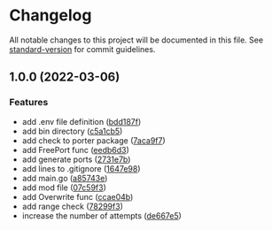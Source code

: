 # Changelog

All notable changes to this project will be documented in this file. See [standard-version](https://github.com/conventional-changelog/standard-version) for commit guidelines.

## 1.0.0 (2022-03-06)


### Features

* add .env file definition ([bdd187f](https://github.com/darkjinnee/envporter/commit/bdd187fb1e0bae8f11d8f6db7c5b617651908da1))
* add bin directory ([c5a1cb5](https://github.com/darkjinnee/envporter/commit/c5a1cb5f84e0c8edf2de5c6ae3063133c0c514f8))
* add check to porter package ([7aca9f7](https://github.com/darkjinnee/envporter/commit/7aca9f7b32bea3c74df1decf0ebadb65c68c8345))
* add FreePort func ([eedb6d3](https://github.com/darkjinnee/envporter/commit/eedb6d375a8907b733e884166804b7ef413db679))
* add generate ports ([2731e7b](https://github.com/darkjinnee/envporter/commit/2731e7b9ff055c0eaa8a306dc04f27f7fd4451ba))
* add lines to .gitignore ([1647e98](https://github.com/darkjinnee/envporter/commit/1647e982f31e5c388fda4ca2df142f98ee1a724f))
* add main.go ([a85743e](https://github.com/darkjinnee/envporter/commit/a85743e6af3520c4e91ab73afecc21548cc1fd79))
* add mod file ([07c59f3](https://github.com/darkjinnee/envporter/commit/07c59f3da3a402c04ddf60621d45a05517c96998))
* add Overwrite func ([ccae04b](https://github.com/darkjinnee/envporter/commit/ccae04b87ad3837a732f47e51e777ba1c6a4dd15))
* add range check ([78299f3](https://github.com/darkjinnee/envporter/commit/78299f31fd79ec859271bada911543b35477b40c))
* increase the number of attempts ([de667e5](https://github.com/darkjinnee/envporter/commit/de667e5fd968810744a95f0cd737f1c5fd45f8d3))
